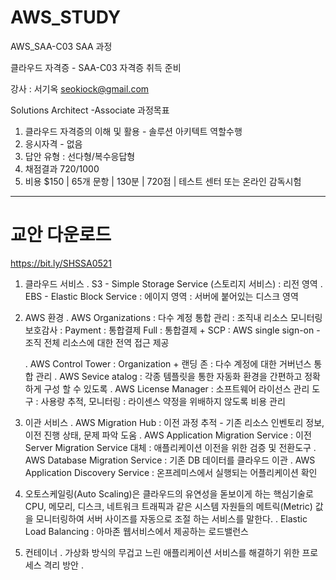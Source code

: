 # AWS_STUDY
AWS_SAA-C03
SAA 과정

클라우드 자격증 - SAA-C03 자격증 취득 준비

강사 : 서기옥
seokiock@gmail.com


Solutions Architect -Associate 과정목표
1. 클라우드 자격증의 이해 및 활용 - 솔루션 아키텍트 역할수행
2. 응시자격 - 없음
3. 답안 유형 : 선다형/복수응답형
4. 채점결과 720/1000
5. 비용 $150 | 65개 문항 | 130분 | 720점 | 테스트 센터 또는 온라인 감독시험

------------------------------------------------------------------------------------------
# 교안 다운로드
https://bit.ly/SHSSA0521


1. 클라우드 서비스
    . S3 - Simple Storage Service (스토리지 서비스)
           : 리전 영역
    . EBS - Elastic Block Service
           : 에이지 영역
           : 서버에 붙어있는 디스크 영역

2. AWS 환경
    . AWS Organizations
           : 다수 계정 통합 관리
           : 조직내 리소스 모니터링 보호감사
           : Payment : 통합결제 Full : 통합결제 + SCP
           : AWS single sign-on - 조직 전체 리소스에 대한 전역 접근 제공

   . AWS Control Tower 
           : Organization + 랜딩 존 : 다수 계정에 대한 거버넌스 통합 관리
   . AWS Sevice atalog
           : 각종 템플릿을 통한 자동화 환경을 간편하고 정확하게 구성 할 수 있도록
   . AWS License Manager
           : 소프트웨어 라이선스 관리 도구 : 사용량 추적, 모니터링
           : 라이센스 약정을 위배하지 않도록 비용 관리
   
3. 이관 서비스
   . AWS Migration Hub
           : 이전 과정 추적 - 기존 리소스 인벤토리 정보, 이전 진행 상태, 문제 파악 도움
   . AWS Application Migration Service
           : 이전 Server Migration Service 대체
           : 애플리케이션 이전을 위한 검증 및 전환도구
   . AWS Database Migration Service
           : 기존 DB 데이터를 클라우드 이관
   . AWS Application Discovery Service
           : 온프레미스에서 실행되는 어플리케이션 확인


4. 오토스케일링(Auto Scaling)은 클라우드의 유연성을 돋보이게 하는 핵심기술로 CPU, 메모리, 디스크, 네트워크 트래픽과 같은 시스템 자원들의 메트릭(Metric) 값을 모니터링하여 서버 사이즈를 자동으로 조절 하는 서비스를 말한다.
   . Elastic Load Balancing : 아마존 웹서비스에서 제공하는 로드밸런스

5. 컨테이너
   . 가상화 방식의 무겁고 느린 애플리케이션 서비스를 해결하기 위한 프로세스 격리 방안
   . 
 
